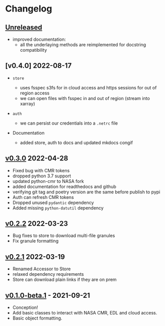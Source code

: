 # Changelog

## [Unreleased]

* improved documentation:
    * all the underlaying methods are reimplemented for docstring compatibility

## [v0.4.0] 2022-08-17

* `store`
    * uses fsspec s3fs for in cloud access and https sessions for out of region access
    * we can open files with fsspec in and out of region (stream into xarray)
* `auth`
    * we can persist our credentials into a `.netrc` file

* Documentation
    * added store, auth to docs and updated mkdocs congif


## [v0.3.0] 2022-04-28

- Fixed bug with CMR tokens
- dropped python 3.7 support
- updated python-cmr to NASA fork
- added documentation for readthedocs and github
- verifying git tag and poetry version are the same before publish to pypi
- Auth can refresh CMR tokens
- Dropped unused `pydantic` dependency
- Added missing `python-datutil` dependency

## [v0.2.2] 2022-03-23
- Bug fixes to store to download multi-file granules
- Fix granule formatting

## [v0.2.1] 2022-03-19
- Renamed Accessor to Store
- relaxed dependency requirements
- Store can download plain links if they are on prem

## [v0.1.0-beta.1] - 2021-09-21

- Conception!
- Add basic classes to interact with NASA CMR, EDL and cloud access.
- Basic object formatting.

[Unreleased]: https://github.com/betolink/earthdata/compare/v0.3.0...HEAD
[v0.3.0]: https://github.com/betolink/earthdata/releases/tag/v0.3.0
[v0.2.2]: https://github.com/betolink/earthdata/releases/tag/v0.2.2
[v0.2.1]: https://github.com/betolink/earthdata/releases/tag/v0.2.1
[v0.1.0-beta.1]: https://github.com/betolink/earthdata/releases/tag/v0.1.0-beta.1
